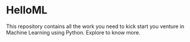 # HelloML
This repository contains all the work you need to kick start you venture in Machine Learning using Python. Explore to know more.
